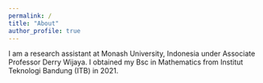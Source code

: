 ```yaml
---
permalink: /
title: "About"
author_profile: true
---
```


I am a research assistant at Monash University, Indonesia under Associate Professor Derry Wijaya. I obtained my Bsc in Mathematics from Institut Teknologi Bandung (ITB) in 2021.